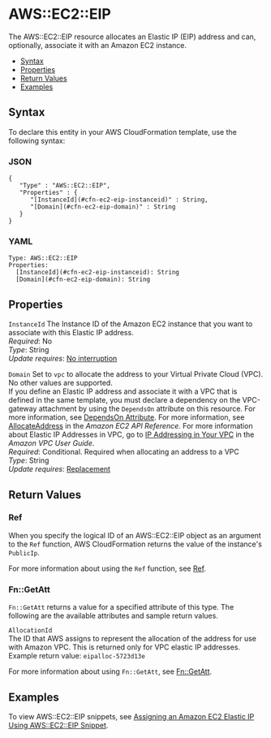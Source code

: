 # AWS::EC2::EIP<a name="aws-properties-ec2-eip"></a>

The AWS::EC2::EIP resource allocates an Elastic IP \(EIP\) address and can, optionally, associate it with an Amazon EC2 instance\.


+ [Syntax](#aws-resource-ec2-eip-syntax)
+ [Properties](#w3ab2c21c10d355b9)
+ [Return Values](#aws-resource-ec2-eip-ref)
+ [Examples](#w3ab2c21c10d355c13)

## Syntax<a name="aws-resource-ec2-eip-syntax"></a>

To declare this entity in your AWS CloudFormation template, use the following syntax:

### JSON<a name="aws-resource-ec2-eip-syntax.json"></a>

```
{
   "Type" : "AWS::EC2::EIP",
   "Properties" : {
      "[InstanceId](#cfn-ec2-eip-instanceid)" : String,
      "[Domain](#cfn-ec2-eip-domain)" : String
   }
}
```

### YAML<a name="aws-resource-ec2-eip-syntax.yaml"></a>

```
Type: AWS::EC2::EIP
Properties:
  [InstanceId](#cfn-ec2-eip-instanceid): String
  [Domain](#cfn-ec2-eip-domain): String
```

## Properties<a name="w3ab2c21c10d355b9"></a>

`InstanceId`  <a name="cfn-ec2-eip-instanceid"></a>
The Instance ID of the Amazon EC2 instance that you want to associate with this Elastic IP address\.  
*Required*: No  
*Type*: String  
*Update requires*: [No interruption](using-cfn-updating-stacks-update-behaviors.md#update-no-interrupt)

`Domain`  <a name="cfn-ec2-eip-domain"></a>
Set to `vpc` to allocate the address to your Virtual Private Cloud \(VPC\)\. No other values are supported\.  
If you define an Elastic IP address and associate it with a VPC that is defined in the same template, you must declare a dependency on the VPC\-gateway attachment by using the `DependsOn` attribute on this resource\. For more information, see [DependsOn Attribute](aws-attribute-dependson.md)\.
For more information, see [AllocateAddress](http://docs.aws.amazon.com/AWSEC2/latest/APIReference/ApiReference-query-AllocateAddress.html) in the *Amazon EC2 API Reference*\. For more information about Elastic IP Addresses in VPC, go to [IP Addressing in Your VPC](http://docs.aws.amazon.com/AmazonVPC/latest/UserGuide/vpc-ip-addressing.html) in the *Amazon VPC User Guide*\.  
*Required*: Conditional\. Required when allocating an address to a VPC  
*Type*: String  
*Update requires*: [Replacement](using-cfn-updating-stacks-update-behaviors.md#update-replacement)

## Return Values<a name="aws-resource-ec2-eip-ref"></a>

### Ref<a name="w3ab2c21c10d355c11b2"></a>

When you specify the logical ID of an AWS::EC2::EIP object as an argument to the `Ref` function, AWS CloudFormation returns the value of the instance's `PublicIp`\.

For more information about using the `Ref` function, see [Ref](intrinsic-function-reference-ref.md)\.

### Fn::GetAtt<a name="w3ab2c21c10d355c11b4"></a>

`Fn::GetAtt` returns a value for a specified attribute of this type\. The following are the available attributes and sample return values\.

`AllocationId`  
The ID that AWS assigns to represent the allocation of the address for use with Amazon VPC\. This is returned only for VPC elastic IP addresses\. Example return value: `eipalloc-5723d13e`

For more information about using `Fn::GetAtt`, see [Fn::GetAtt](intrinsic-function-reference-getatt.md)\.

## Examples<a name="w3ab2c21c10d355c13"></a>

To view AWS::EC2::EIP snippets, see [Assigning an Amazon EC2 Elastic IP Using AWS::EC2::EIP Snippet](quickref-ec2.md#scenario-ec2-eip)\.